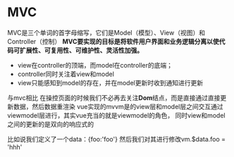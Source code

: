 # MVC
MVC是三个单词的首字母缩写，它们是Model（模型）、View（视图）和Controller（控制）
**MVC要实现的目标是将软件用户界面和业务逻辑分离以使代码可扩展性、可复用性、可维护性、灵活性加强。**
+ view在controller的顶端，而model在controller的底端；
+ controller同时关注着view和model
+ view只能感知到model的存在，并在model更新时收到通知进行更新

与mvc相比
在操控页面的时候我们不必再去关注**Dom**结点，而是直接通过直接更新数据，然后数据重渲染
vue实现的mvvm是的view层和model层之间交互通过viewmodel层进行，其实vue充当的就是viewmodel的角色，
同时view和model之间的更新的是双向的响应式的

比如说我们定义了一个data：{foo:'foo'}
然后我们对其进行修改vm.$data.foo = 'hhh'